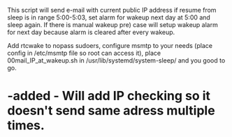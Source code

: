 
This script will send e-mail with current public IP address if resume from sleep is in range 5:00-5:03, set alarm for wakeup next day at 5:00 and sleep again.
If there is manual wakeup pre) case will setup wakeup alarm for next day because alarm is cleared after every wakeup.

Add rtcwake to nopass sudoers, configure msmtp to your needs (place config in /etc/msmtp file so root can access it), place 00mail_IP_at_wakeup.sh in /usr/lib/systemd/system-sleep/ and you good to go.

# -added - Will add IP checking so it doesn't send same adress multiple times.

